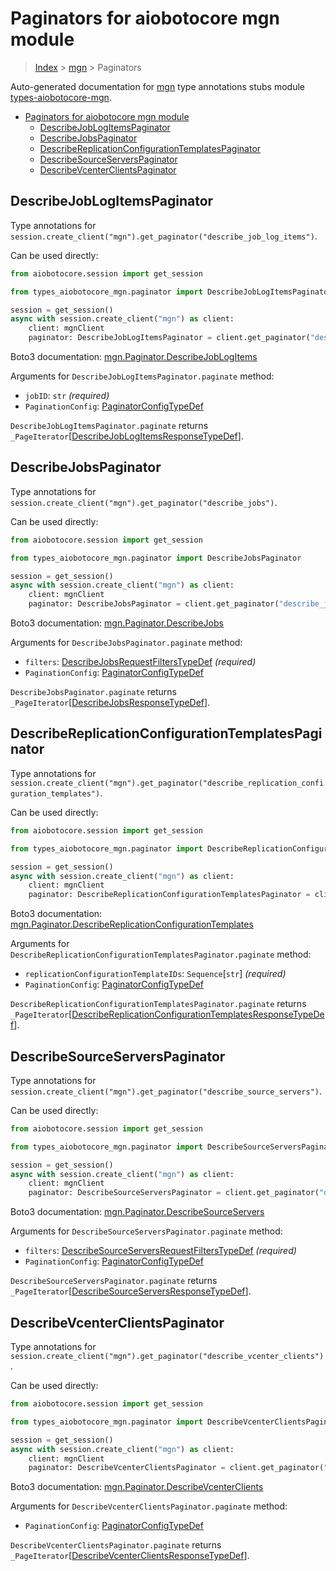 <a id="paginators-for-aiobotocore-mgn-module"></a>

# Paginators for aiobotocore mgn module

> [Index](..) > [mgn](.) > Paginators

Auto-generated documentation for
[mgn](https://boto3.amazonaws.com/v1/documentation/api/latest/reference/services/mgn.html#mgn)
type annotations stubs module
[types-aiobotocore-mgn](https://pypi.org/project/types-aiobotocore-mgn/).

- [Paginators for aiobotocore mgn module](#paginators-for-aiobotocore-mgn-module)
  - [DescribeJobLogItemsPaginator](#describejoblogitemspaginator)
  - [DescribeJobsPaginator](#describejobspaginator)
  - [DescribeReplicationConfigurationTemplatesPaginator](#describereplicationconfigurationtemplatespaginator)
  - [DescribeSourceServersPaginator](#describesourceserverspaginator)
  - [DescribeVcenterClientsPaginator](#describevcenterclientspaginator)

<a id="describejoblogitemspaginator"></a>

## DescribeJobLogItemsPaginator

Type annotations for
`session.create_client("mgn").get_paginator("describe_job_log_items")`.

Can be used directly:

```python
from aiobotocore.session import get_session

from types_aiobotocore_mgn.paginator import DescribeJobLogItemsPaginator

session = get_session()
async with session.create_client("mgn") as client:
    client: mgnClient
    paginator: DescribeJobLogItemsPaginator = client.get_paginator("describe_job_log_items")
```

Boto3 documentation:
[mgn.Paginator.DescribeJobLogItems](https://boto3.amazonaws.com/v1/documentation/api/latest/reference/services/mgn.html#mgn.Paginator.DescribeJobLogItems)

Arguments for `DescribeJobLogItemsPaginator.paginate` method:

- `jobID`: `str` *(required)*
- `PaginationConfig`:
  [PaginatorConfigTypeDef](./type_defs.md#paginatorconfigtypedef)

`DescribeJobLogItemsPaginator.paginate` returns
`_PageIterator`\[[DescribeJobLogItemsResponseTypeDef](./type_defs.md#describejoblogitemsresponsetypedef)\].

<a id="describejobspaginator"></a>

## DescribeJobsPaginator

Type annotations for
`session.create_client("mgn").get_paginator("describe_jobs")`.

Can be used directly:

```python
from aiobotocore.session import get_session

from types_aiobotocore_mgn.paginator import DescribeJobsPaginator

session = get_session()
async with session.create_client("mgn") as client:
    client: mgnClient
    paginator: DescribeJobsPaginator = client.get_paginator("describe_jobs")
```

Boto3 documentation:
[mgn.Paginator.DescribeJobs](https://boto3.amazonaws.com/v1/documentation/api/latest/reference/services/mgn.html#mgn.Paginator.DescribeJobs)

Arguments for `DescribeJobsPaginator.paginate` method:

- `filters`:
  [DescribeJobsRequestFiltersTypeDef](./type_defs.md#describejobsrequestfilterstypedef)
  *(required)*
- `PaginationConfig`:
  [PaginatorConfigTypeDef](./type_defs.md#paginatorconfigtypedef)

`DescribeJobsPaginator.paginate` returns
`_PageIterator`\[[DescribeJobsResponseTypeDef](./type_defs.md#describejobsresponsetypedef)\].

<a id="describereplicationconfigurationtemplatespaginator"></a>

## DescribeReplicationConfigurationTemplatesPaginator

Type annotations for
`session.create_client("mgn").get_paginator("describe_replication_configuration_templates")`.

Can be used directly:

```python
from aiobotocore.session import get_session

from types_aiobotocore_mgn.paginator import DescribeReplicationConfigurationTemplatesPaginator

session = get_session()
async with session.create_client("mgn") as client:
    client: mgnClient
    paginator: DescribeReplicationConfigurationTemplatesPaginator = client.get_paginator("describe_replication_configuration_templates")
```

Boto3 documentation:
[mgn.Paginator.DescribeReplicationConfigurationTemplates](https://boto3.amazonaws.com/v1/documentation/api/latest/reference/services/mgn.html#mgn.Paginator.DescribeReplicationConfigurationTemplates)

Arguments for `DescribeReplicationConfigurationTemplatesPaginator.paginate`
method:

- `replicationConfigurationTemplateIDs`: `Sequence`\[`str`\] *(required)*
- `PaginationConfig`:
  [PaginatorConfigTypeDef](./type_defs.md#paginatorconfigtypedef)

`DescribeReplicationConfigurationTemplatesPaginator.paginate` returns
`_PageIterator`\[[DescribeReplicationConfigurationTemplatesResponseTypeDef](./type_defs.md#describereplicationconfigurationtemplatesresponsetypedef)\].

<a id="describesourceserverspaginator"></a>

## DescribeSourceServersPaginator

Type annotations for
`session.create_client("mgn").get_paginator("describe_source_servers")`.

Can be used directly:

```python
from aiobotocore.session import get_session

from types_aiobotocore_mgn.paginator import DescribeSourceServersPaginator

session = get_session()
async with session.create_client("mgn") as client:
    client: mgnClient
    paginator: DescribeSourceServersPaginator = client.get_paginator("describe_source_servers")
```

Boto3 documentation:
[mgn.Paginator.DescribeSourceServers](https://boto3.amazonaws.com/v1/documentation/api/latest/reference/services/mgn.html#mgn.Paginator.DescribeSourceServers)

Arguments for `DescribeSourceServersPaginator.paginate` method:

- `filters`:
  [DescribeSourceServersRequestFiltersTypeDef](./type_defs.md#describesourceserversrequestfilterstypedef)
  *(required)*
- `PaginationConfig`:
  [PaginatorConfigTypeDef](./type_defs.md#paginatorconfigtypedef)

`DescribeSourceServersPaginator.paginate` returns
`_PageIterator`\[[DescribeSourceServersResponseTypeDef](./type_defs.md#describesourceserversresponsetypedef)\].

<a id="describevcenterclientspaginator"></a>

## DescribeVcenterClientsPaginator

Type annotations for
`session.create_client("mgn").get_paginator("describe_vcenter_clients")`.

Can be used directly:

```python
from aiobotocore.session import get_session

from types_aiobotocore_mgn.paginator import DescribeVcenterClientsPaginator

session = get_session()
async with session.create_client("mgn") as client:
    client: mgnClient
    paginator: DescribeVcenterClientsPaginator = client.get_paginator("describe_vcenter_clients")
```

Boto3 documentation:
[mgn.Paginator.DescribeVcenterClients](https://boto3.amazonaws.com/v1/documentation/api/latest/reference/services/mgn.html#mgn.Paginator.DescribeVcenterClients)

Arguments for `DescribeVcenterClientsPaginator.paginate` method:

- `PaginationConfig`:
  [PaginatorConfigTypeDef](./type_defs.md#paginatorconfigtypedef)

`DescribeVcenterClientsPaginator.paginate` returns
`_PageIterator`\[[DescribeVcenterClientsResponseTypeDef](./type_defs.md#describevcenterclientsresponsetypedef)\].
